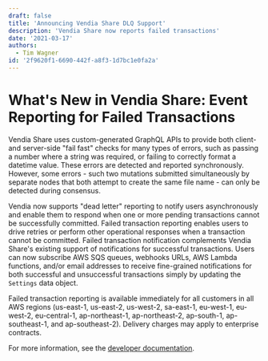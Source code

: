 ```yaml
---
draft: false
title: 'Announcing Vendia Share DLQ Support'
description: 'Vendia Share now reports failed transactions'
date: '2021-03-17'
authors:
  - Tim Wagner
id: '2f9620f1-6690-442f-a8f3-1d7bc1e0fa2a'
---
```


# What's New in Vendia Share: Event Reporting for Failed Transactions

Vendia Share uses custom-generated GraphQL APIs to provide both client- and server-side "fail fast" checks for many types of errors, such as passing a number where a string was required, or failing to correctly format a datetime value. These errors are detected and reported synchronously. However, some errors - such two mutations submitted simultaneously by separate nodes that both attempt to create the same file name - can only be detected during consensus.

Vendia now supports "dead letter" reporting to notify users asynchronously and enable them to respond when one or more pending transactions cannot be successfully committed. Failed transaction reporting enables users to drive retries or perform other operational responses when a transaction cannot be committed. Failed transaction notification complements Vendia Share's existing support of notifications for successful transactions. Users can now subscribe AWS SQS queues, webhooks URLs, AWS Lambda functions, and/or email addresses to receive fine-grained notifications for both successful and unsuccessful transactions simply by updating the ```Settings``` data object.

Failed transaction reporting is available immediately for all customers in all AWS regions (us-east-1, us-east-2, us-west-2, sa-east-1, eu-west-1, eu-west-2, eu-central-1, ap-northeast-1, ap-northeast-2, ap-south-1, ap-southeast-1, and ap-southeast-2). Delivery charges may apply to enterprise contracts.

For more information, see the [developer documentation](https://vendia.com/docs/share/integrations#outbound).
